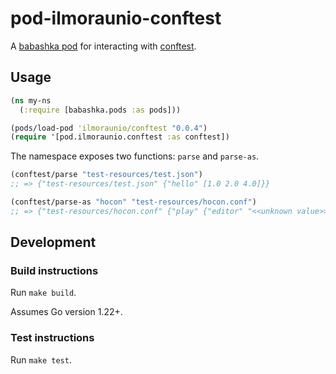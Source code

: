 # pod-ilmoraunio-conftest

A [babashka pod](https://github.com/babashka/pods) for interacting with [conftest](https://github.com/open-policy-agent/conftest).

## Usage

```clojure
(ns my-ns
  (:require [babashka.pods :as pods]))

(pods/load-pod 'ilmoraunio/conftest "0.0.4")
(require '[pod.ilmoraunio.conftest :as conftest])
```

The namespace exposes two functions: `parse` and `parse-as`.

```clojure
(conftest/parse "test-resources/test.json")
;; => {"test-resources/test.json" {"hello" [1.0 2.0 4.0]}}

(conftest/parse-as "hocon" "test-resources/hocon.conf")
;; => {"test-resources/hocon.conf" {"play" {"editor" "<<unknown value>>", "server" {"http" {"idleTimeout" "\"75 seconds\"", "port" 9001.0, "address" "0.0.0.0"}, "https" {"address" "0.0.0.0", "engineProvider" "play.core.server.ssl.DefaultSSLEngineProvider", "idleTimeout" "\"75 seconds\"", "keyStore" {"algorithm" "<<unknown value>>", "password" "\"\"", "path" "<<unknown value>>", "type" "JKS"}, "needClientAuth" false, "port" "<<unknown value>>", "trustStore" {"noCaVerification" false}, "wantClientAuth" false}, "pidfile" {"path" "<<unknown value>>"}, "websocket" {"frame" {"maxLength" "64k"}}, "debug" {"addDebugInfoToRequests" false}, "dir" "<<unknown value>>"}}}}
```

## Development

### Build instructions

Run `make build`.

Assumes Go version 1.22+.

### Test instructions

Run `make test`.
